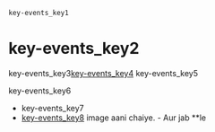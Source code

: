 ```ngMeta
key-events_key1
```
# key-events_key2
key-events_key3[key-events_key4](http://codepen.io/navgurukul/full/ygVWox/)
key-events_key5

key-events_key6

* key-events_key7
* [key-events_key8](http://navgurukul.org/bloodynasreen/left.png) image aani             chaiye.    - Aur jab **le
